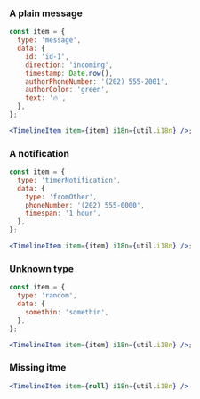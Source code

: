 ### A plain message

```jsx
const item = {
  type: 'message',
  data: {
    id: 'id-1',
    direction: 'incoming',
    timestamp: Date.now(),
    authorPhoneNumber: '(202) 555-2001',
    authorColor: 'green',
    text: '🔥',
  },
};

<TimelineItem item={item} i18n={util.i18n} />;
```

### A notification

```jsx
const item = {
  type: 'timerNotification',
  data: {
    type: 'fromOther',
    phoneNumber: '(202) 555-0000',
    timespan: '1 hour',
  },
};

<TimelineItem item={item} i18n={util.i18n} />;
```

### Unknown type

```jsx
const item = {
  type: 'random',
  data: {
    somethin: 'somethin',
  },
};

<TimelineItem item={item} i18n={util.i18n} />;
```

### Missing itme

```jsx
<TimelineItem item={null} i18n={util.i18n} />
```
